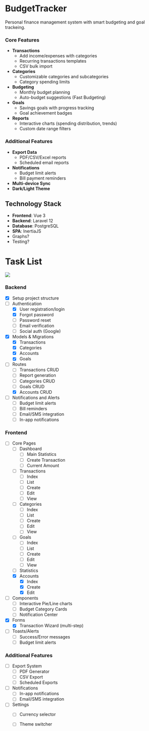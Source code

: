 # BudgetTracker

Personal finance management system with smart budgeting and goal trackeing.

### Core Features

- **Transactions**
    - Add income/expenses with categories
    - Recurring transactions templates
    - CSV bulk import
- **Categories**
    - Customizable categories and subcategories
    - Category spending limits
- **Budgeting**
    - Monthly budget planning
    - Auto-budget suggestions (Fast Budgeting)
- **Goals**
    - Savings goals with progress tracking
    - Goal achievement badges
- **Reports**
    - Interactive charts (spending distribution, trends)
    - Custom date range filters

### Additional Features

- **Export Data**
    - PDF/CSV/Excel reports
    - Scheduled email reports
- **Notifications**
    - Budget limit alerts
    - Bill payment reminders
- **Multi-device Sync**
- **Dark/Light Theme**

## Technology Stack

- **Frontend**: Vue 3
- **Backend**: Laravel 12
- **Database**: PostgreSQL
- **SPA**: InertiaJS
- Graphs?
- Testing?

# Task List

[//]: # (70 tasks, 1 task precent, complated 15: 1.4%)
![](https://geps.dev/progress/21)

### Backend

* [x] Setup project structure
* [ ] Authentication
    - [x] User registration/login
    - [x] Forgot password
    - [ ] Password reset
    - [ ] Email verification
    - [ ] Social auth (Google)
* [x] Models & Migrations
    - [x] Transactions
    - [x] Categories
    - [x] Accounts
    - [x] Goals
* [ ] Routes
    - [ ] Transactions CRUD
    - [ ] Report generation
    - [ ] Categories CRUD
    - [ ] Goals CRUD
    - [x] Accounts CRUD
* [ ] Notifications and Alerts
    - [ ] Budget limit alerts
    - [ ] Bill reminders
    - [ ] Email/SMS integration
    - [ ] In-app notifications

### Frontend

* [ ] Core Pages
    - [ ] Dashboard
        - [ ] Main Statistics
        - [ ] Create Transaction
        - [ ] Current Amount
    - [ ] Transactions
        - [ ] Index
        - [ ] List
        - [ ] Create
        - [ ] Edit
        - [ ] View
    - [ ] Categories
        - [ ] Index
        - [ ] List
        - [ ] Create
        - [ ] Edit
        - [ ] View
    - [ ] Goals
        - [ ] Index
        - [ ] List
        - [ ] Create
        - [ ] Edit
        - [ ] View
    - [ ] Statistics
    - [x] Accounts
        - [x] Index
        - [x] Create
        - [x] Edit
* [ ] Components
    - [ ] Interactive Pie/Line charts
    - [ ] Budget Category Cards
    - [ ] Notification Center
* [x] Forms
    - [x] Transaction Wizard (multi-step)
* [ ] Toasts/Alerts
    - [ ] Success/Error messages
    - [ ] Budget limit alerts

### Additional Features

* [ ] Export System
    - [ ] PDF Generator
    - [ ] CSV Export
    - [ ] Scheduled Exports
* [ ] Notifications
    - [ ] In-app notifications
    - [ ] Email/SMS integration
* [ ] Settings
    - [ ] Currency selector
    - [ ] Theme switcher


